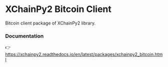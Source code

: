 # XChainPy2 Bitcoin Client

Bitcoin client package of XChainPy2 library.

### Documentation

👉 https://xchainpy2.readthedocs.io/en/latest/packages/xchainpy2_bitcoin.html
